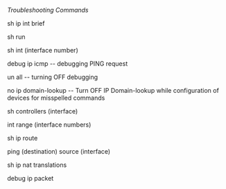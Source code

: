 *Troubleshooting Commands*

sh ip int brief

sh run

sh int (interface number)
  
debug ip icmp -- debugging PING request

un all -- turning OFF debugging

no ip domain-lookup -- Turn OFF IP Domain-lookup while configuration of devices for misspelled commands

sh controllers (interface)
  
int range (interface numbers)
  
sh ip route

ping (destination) source (interface)
  
sh ip nat translations

debug ip packet
